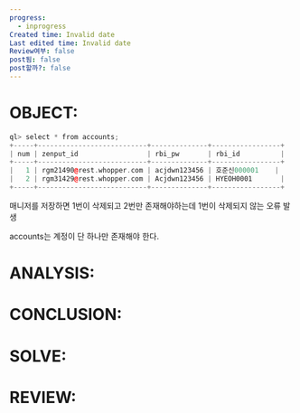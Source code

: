 ```yaml
---
progress:
  - inprogress
Created time: Invalid date
Last edited time: Invalid date
Review여부: false
post됨: false
post할까?: false
---
```

# OBJECT:

```C++
ql> select * from accounts;
+-----+---------------------------+--------------+-----------------+
| num | zenput_id                 | rbi_pw       | rbi_id          |
+-----+---------------------------+--------------+-----------------+
|   1 | rgm21490@rest.whopper.com | acjdwn123456 | 호준신000001    |
|   2 | rgm31429@rest.whopper.com | Acjdwn123456 | HYEOH0001       |
+-----+---------------------------+--------------+-----------------+
```

매니저를 저장하면 1번이 삭제되고 2번만 존재해야하는데 1번이 삭제되지 않는 오류 발생

accounts는 계정이 단 하나만 존재해야 한다.

  

# ANALYSIS:

  

# CONCLUSION:

  

# SOLVE:

  

# REVIEW: